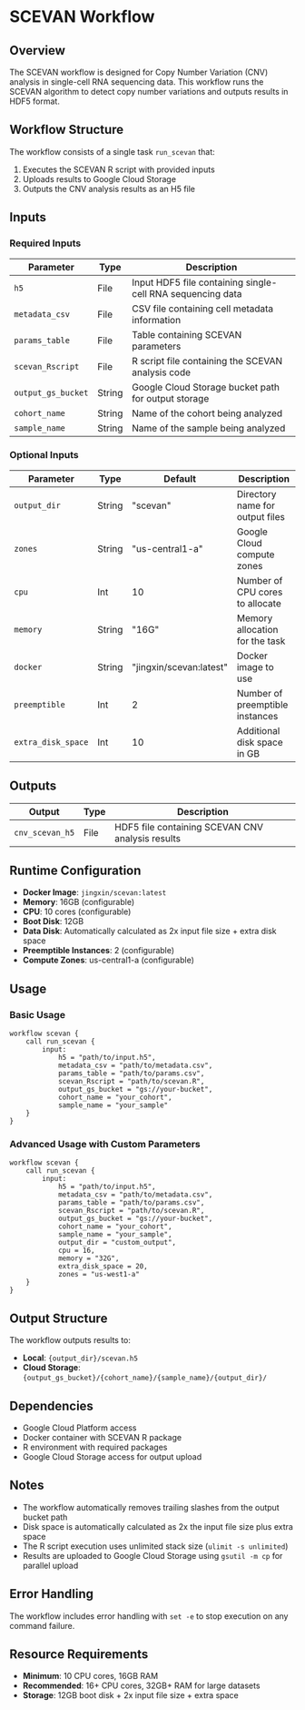 # SCEVAN Workflow

## Overview

The SCEVAN workflow is designed for Copy Number Variation (CNV) analysis in single-cell RNA sequencing data. This workflow runs the SCEVAN algorithm to detect copy number variations and outputs results in HDF5 format.

## Workflow Structure

The workflow consists of a single task `run_scevan` that:
1. Executes the SCEVAN R script with provided inputs
2. Uploads results to Google Cloud Storage
3. Outputs the CNV analysis results as an H5 file

## Inputs

### Required Inputs

| Parameter | Type | Description |
|-----------|------|-------------|
| `h5` | File | Input HDF5 file containing single-cell RNA sequencing data |
| `metadata_csv` | File | CSV file containing cell metadata information |
| `params_table` | File | Table containing SCEVAN parameters |
| `scevan_Rscript` | File | R script file containing the SCEVAN analysis code |
| `output_gs_bucket` | String | Google Cloud Storage bucket path for output storage |
| `cohort_name` | String | Name of the cohort being analyzed |
| `sample_name` | String | Name of the sample being analyzed |

### Optional Inputs

| Parameter | Type | Default | Description |
|-----------|------|---------|-------------|
| `output_dir` | String | "scevan" | Directory name for output files |
| `zones` | String | "us-central1-a" | Google Cloud compute zones |
| `cpu` | Int | 10 | Number of CPU cores to allocate |
| `memory` | String | "16G" | Memory allocation for the task |
| `docker` | String | "jingxin/scevan:latest" | Docker image to use |
| `preemptible` | Int | 2 | Number of preemptible instances |
| `extra_disk_space` | Int | 10 | Additional disk space in GB |

## Outputs

| Output | Type | Description |
|--------|------|-------------|
| `cnv_scevan_h5` | File | HDF5 file containing SCEVAN CNV analysis results |

## Runtime Configuration

- **Docker Image**: `jingxin/scevan:latest`
- **Memory**: 16GB (configurable)
- **CPU**: 10 cores (configurable)
- **Boot Disk**: 12GB
- **Data Disk**: Automatically calculated as 2x input file size + extra disk space
- **Preemptible Instances**: 2 (configurable)
- **Compute Zones**: us-central1-a (configurable)

## Usage

### Basic Usage

```wdl
workflow scevan {
    call run_scevan {
        input:
            h5 = "path/to/input.h5",
            metadata_csv = "path/to/metadata.csv",
            params_table = "path/to/params.csv",
            scevan_Rscript = "path/to/scevan.R",
            output_gs_bucket = "gs://your-bucket",
            cohort_name = "your_cohort",
            sample_name = "your_sample"
    }
}
```

### Advanced Usage with Custom Parameters

```wdl
workflow scevan {
    call run_scevan {
        input:
            h5 = "path/to/input.h5",
            metadata_csv = "path/to/metadata.csv",
            params_table = "path/to/params.csv",
            scevan_Rscript = "path/to/scevan.R",
            output_gs_bucket = "gs://your-bucket",
            cohort_name = "your_cohort",
            sample_name = "your_sample",
            output_dir = "custom_output",
            cpu = 16,
            memory = "32G",
            extra_disk_space = 20,
            zones = "us-west1-a"
    }
}
```

## Output Structure

The workflow outputs results to:
- **Local**: `{output_dir}/scevan.h5`
- **Cloud Storage**: `{output_gs_bucket}/{cohort_name}/{sample_name}/{output_dir}/`

## Dependencies

- Google Cloud Platform access
- Docker container with SCEVAN R package
- R environment with required packages
- Google Cloud Storage access for output upload

## Notes

- The workflow automatically removes trailing slashes from the output bucket path
- Disk space is automatically calculated as 2x the input file size plus extra space
- The R script execution uses unlimited stack size (`ulimit -s unlimited`)
- Results are uploaded to Google Cloud Storage using `gsutil -m cp` for parallel upload

## Error Handling

The workflow includes error handling with `set -e` to stop execution on any command failure.

## Resource Requirements

- **Minimum**: 10 CPU cores, 16GB RAM
- **Recommended**: 16+ CPU cores, 32GB+ RAM for large datasets
- **Storage**: 12GB boot disk + 2x input file size + extra space
